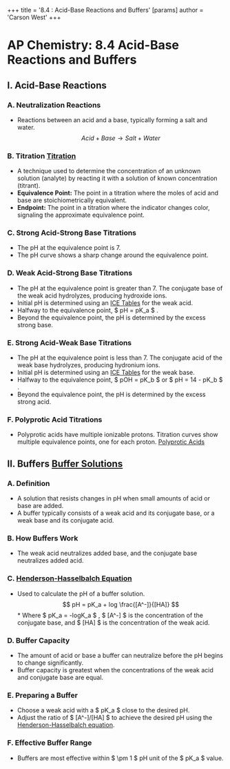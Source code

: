 +++
 title = '8.4 : Acid-Base Reactions and Buffers'
[params]
	author = 'Carson West'
+++
# AP Chemistry: 8.4 Acid-Base Reactions and Buffers

## I. Acid-Base Reactions

### A. Neutralization Reactions
*   Reactions between an acid and a base, typically forming a salt and water.
 $$ Acid + Base \rightarrow Salt + Water $$  
### B. Titration [Titration](./../titration/)
*   A technique used to determine the concentration of an unknown solution (analyte) by reacting it with a solution of known concentration (titrant).
*   **Equivalence Point:** The point in a titration where the moles of acid and base are stoichiometrically equivalent.
*   **Endpoint:** The point in a titration where the indicator changes color, signaling the approximate equivalence point.

### C. Strong Acid-Strong Base Titrations
*   The pH at the equivalence point is 7.
*   The pH curve shows a sharp change around the equivalence point.

### D. Weak Acid-Strong Base Titrations
*   The pH at the equivalence point is greater than 7. The conjugate base of the weak acid hydrolyzes, producing hydroxide ions.
*   Initial pH is determined using an [ICE Tables](./../ice-tables/) for the weak acid.
*   Halfway to the equivalence point,  $ pH = pK_a $  .
*   Beyond the equivalence point, the pH is determined by the excess strong base.

### E. Strong Acid-Weak Base Titrations
*   The pH at the equivalence point is less than 7. The conjugate acid of the weak base hydrolyzes, producing hydronium ions.
*   Initial pH is determined using an [ICE Tables](./../ice-tables/) for the weak base.
*   Halfway to the equivalence point,  $ pOH = pK_b $  or  $ pH = 14 - pK_b $ .
*   Beyond the equivalence point, the pH is determined by the excess strong acid.

### F. Polyprotic Acid Titrations
*   Polyprotic acids have multiple ionizable protons. Titration curves show multiple equivalence points, one for each proton. [Polyprotic Acids](./../polyprotic-acids/)

## II. Buffers [Buffer Solutions](./../buffer-solutions/)

### A. Definition
*   A solution that resists changes in pH when small amounts of acid or base are added.
*   A buffer typically consists of a weak acid and its conjugate base, or a weak base and its conjugate acid.

### B. How Buffers Work
*   The weak acid neutralizes added base, and the conjugate base neutralizes added acid.

### C. [Henderson-Hasselbalch Equation](./../henderson-hasselbalch-equation/)
*   Used to calculate the pH of a buffer solution.
 $$ pH = pK_a + log \frac{[A^-]}{[HA]} $$      *   Where  $ pK_a = -logK_a $ ,  $ [A^-] $  is the concentration of the conjugate base, and  $ [HA] $  is the concentration of the weak acid.

### D. Buffer Capacity
*   The amount of acid or base a buffer can neutralize before the pH begins to change significantly.
*   Buffer capacity is greatest when the concentrations of the weak acid and conjugate base are equal.

### E. Preparing a Buffer
*   Choose a weak acid with a  $ pK_a $  close to the desired pH.
*   Adjust the ratio of  $ [A^-]/[HA] $  to achieve the desired pH using the [Henderson-Hasselbalch equation](./../henderson-hasselbalch-equation/).

### F. Effective Buffer Range
*   Buffers are most effective within  $ \pm 1 $  pH unit of the  $ pK_a $  value.
